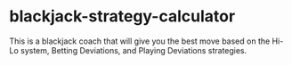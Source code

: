 # blackjack-strategy-calculator
This is a blackjack coach that will give you the best move based on the Hi-Lo system, Betting Deviations, and Playing Deviations strategies.